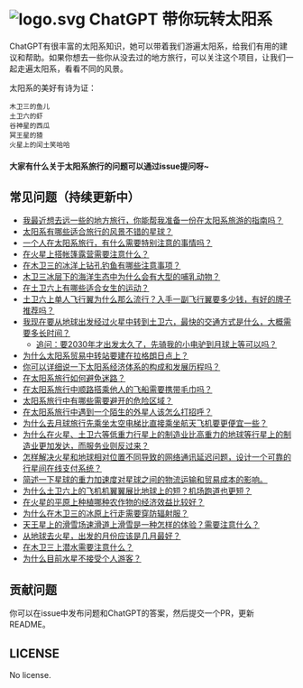 # ![logo.svg](https://p6-juejin.byteimg.com/tos-cn-i-k3u1fbpfcp/30c48c8b77ea4873b2a97430451a0ad1~tplv-k3u1fbpfcp-watermark.image?) ChatGPT 带你玩转太阳系

ChatGPT有很丰富的太阳系知识，她可以带着我们游遍太阳系，给我们有用的建议和帮助。如果你想去一些你从没去过的地方旅行，可以关注这个项目，让我们一起走遍太阳系，看看不同的风景。

太阳系的美好有诗为证：

```
木卫三的鱼儿
土卫六的虾
谷神星的西瓜
冥王星的猹
火星上的闰土笑哈哈
```

#### 大家有什么关于太阳系旅行的问题可以通过issue提问呀~

## 常见问题（持续更新中）

- [我最近想去远一些的地方旅行，你能帮我准备一份在太阳系旅游的指南吗？](https://github.com/akira-cn/a_tour_with_chatgpt/issues/1)
- [太阳系有哪些适合旅行的风景不错的星球？](https://github.com/akira-cn/a_tour_with_chatgpt/issues/2)
- [一个人在太阳系旅行，有什么需要特别注意的事情吗？](https://github.com/akira-cn/a_tour_with_chatgpt/issues/3)
- [在火星上搭帐篷露营需要注意什么？](https://github.com/akira-cn/a_tour_with_chatgpt/issues/4)
- [在木卫三的冰洋上钻孔钓鱼有哪些注意事项？](https://github.com/akira-cn/a_tour_with_chatgpt/issues/5)
- [木卫三冰层下的海洋生态中为什么会有大型的哺乳动物？](https://github.com/akira-cn/a_tour_with_chatgpt/issues/6)
- [在土卫六上有哪些适合女生的运动？](https://github.com/akira-cn/a_tour_with_chatgpt/issues/7)
- [土卫六上单人飞行翼为什么那么流行？入手一副飞行翼要多少钱，有好的牌子推荐吗？](https://github.com/akira-cn/a_tour_with_chatgpt/issues/8)
- [我现在要从地球出发经过火星中转到土卫六，最快的交通方式是什么，大概需要多长时间？](https://github.com/akira-cn/a_tour_with_chatgpt/issues/9)
  - [追问：要2030年才出发太久了，先骑我的小电驴到月球上等可以吗？](https://github.com/akira-cn/a_tour_with_chatgpt/issues/9)
- [为什么太阳系贸易中转站要建在拉格朗日点上？](https://github.com/akira-cn/a_tour_with_chatgpt/issues/10)
- [你可以详细说一下太阳系经济体系的构成和发展历程吗？](https://github.com/akira-cn/a_tour_with_chatgpt/issues/11)
- [在太阳系旅行如何避免迷路？](https://github.com/akira-cn/a_tour_with_chatgpt/issues/12)
- [在太阳系旅行中顺路搭乘他人的飞船需要携带毛巾吗？](https://github.com/akira-cn/a_tour_with_chatgpt/issues/13)
- [太阳系旅行中有哪些需要避开的危险区域？](https://github.com/akira-cn/a_tour_with_chatgpt/issues/14)
- [在太阳系旅行中遇到一个陌生的外星人该怎么打招呼？](https://github.com/akira-cn/a_tour_with_chatgpt/issues/15)
- [为什么去月球旅行先乘坐太空电梯比直接乘坐航天飞机要更便宜一些？](https://github.com/akira-cn/a_tour_with_chatgpt/issues/16)
- [为什么在火星、土卫六等低重力行星上的制造业比高重力的地球等行星上的制造业更加发达，而服务业则反过来？](https://github.com/akira-cn/a_tour_with_chatgpt/issues/17)
- [怎样解决火星和地球相对位置不同导致的网络通讯延迟问题，设计一个可靠的行星间在线支付系统？](https://github.com/akira-cn/a_tour_with_chatgpt/issues/18)
- [简述一下星球的重力加速度对星球之间的物流运输和贸易成本的影响。](https://github.com/akira-cn/a_tour_with_chatgpt/issues/19)
- [为什么土卫六上的飞机机翼翼展比地球上的短？机场跑道也更短？](https://github.com/akira-cn/a_tour_with_chatgpt/issues/20)
- [在火星的平原上种植哪种农作物的经济效益比较好？](https://github.com/akira-cn/a_tour_with_chatgpt/issues/21)
- [为什么在木卫三的冰原上行走需要穿防辐射服？](https://github.com/akira-cn/a_tour_with_chatgpt/issues/22)
- [天王星上的滑雪场速滑道上滑雪是一种怎样的体验？需要注意什么？](https://github.com/akira-cn/a_tour_with_chatgpt/issues/23)
- [从地球去火星，出发的月份应该是几月最好？](https://github.com/akira-cn/a_tour_with_chatgpt/issues/24)
- [在木卫三上潜水需要注意什么？](https://github.com/akira-cn/a_tour_with_chatgpt/issues/25)
- [为什么目前水星不接受个人游客？](https://github.com/akira-cn/a_tour_with_chatgpt/issues/26)

## 贡献问题

你可以在issue中发布问题和ChatGPT的答案，然后提交一个PR，更新README。

## LICENSE

No license.
